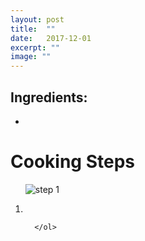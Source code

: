 ```yaml
---
layout: post
title:  ""
date:   2017-12-01
excerpt: ""
image: ""
---
```


## Ingredients:

<ul>
    <li></li>
</ul>

# Cooking Steps
  <ol>
      <p><img src="" alt="step 1"/></p>
      <p><li></li><p/>
      
      </ol>
